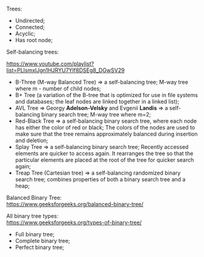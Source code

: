 Trees:
- Undirected;
- Connected;
- Acyclic;
- Has root node;

Self-balancing trees:

https://www.youtube.com/playlist?list=PLlsmxlJgn1HJRYU7YIf8DSEg8_DGwSV29

- B-Three (M-way Balanced Tree) => a self-balancing tree; M-way tree where m - number of child nodes;
- B+ Tree (a variation of the B-tree that is optimized for use in file systems and databases; the leaf nodes are linked together in a linked list);
- AVL Tree => Georgy __Adelson-Velsky__ and Evgenii __Landis__ => a self-balancing binary search tree; M-way tree where m=2;
- Red-Black Tree => a self-balancing binary search tree, where each node has either the color of red or black; The colors of the nodes are used to make sure that the tree remains approximately balanced during insertion and deletion;
- Splay Tree => a self-balancing binary search tree; Recently accessed elements are quicker to access again. It rearranges the tree so that the particular elements are placed at the root of the tree for quicker search again;
- Treap Tree (Cartesian tree) => a self-balancing randomized binary search tree; combines properties of both a binary search tree and a heap;

Balanced Binary Tree:\
https://www.geeksforgeeks.org/balanced-binary-tree/

All binary tree types:\
https://www.geeksforgeeks.org/types-of-binary-tree/

- Full binary tree;
- Complete binary tree;
- Perfect binary tree;

